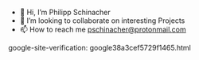 - 👋 Hi, I’m Philipp Schinacher 
- 💞️ I’m looking to collaborate on interesting Projects
- 📫 How to reach me pschinacher@protonmail.com

<!---
Philipp1297/Philipp1297 is a ✨ special ✨ repository because its `README.md` (this file) appears on your GitHub profile.
You can click the Preview link to take a look at your changes.
--->

google-site-verification: google38a3cef5729f1465.html

